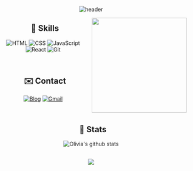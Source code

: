 <div align="center">

![header](https://capsule-render.vercel.app/api?type=waving&color=auto&height=300&section=header&reversal=true&text=ONE%20LIFE%20２%20LIVE&desc=It%20means%20that%20life%20is%20one%20and%20only,%20but%20it%20also%20means%20everyone%20can%20get%20a%20second%20chance%20in%20life.&animation=fadeIn&fontSize=70&fontAlignY=35&descSize=15&descAlignY=55)

<img align="right" height="250" src="https://tistory1.daumcdn.net/tistory/4873342/attach/49bbb496926440bbb8f85f9e3a7e1054" />
  
## &nbsp; :bookmark_tabs: Skills
![HTML](https://img.shields.io/badge/HTML-E34F26?style=for-the-badge&logo=HTML5&logoColor=white)
![CSS](https://img.shields.io/badge/CSS-1572B6?style=for-the-badge&logo=CSS3&logoColor=white)
![JavaScript](https://img.shields.io/badge/JavaScript-F7DF1E?style=for-the-badge&logo=JavaScript&logoColor=white)
![React](https://img.shields.io/badge/React-18BCEE?style=for-the-badge&logo=React&logoColor=white)
![Git](https://img.shields.io/badge/-GitHub-181717?style=for-the-badge&logo=github)

<br/>

## &nbsp; :envelope: Contact
[![Blog](https://img.shields.io/badge/-Tistory-6A6B6D?style=for-the-badge&logo=Tistory&logoColor=white)](https://oliviakim.tistory.com/)
[![Gmail](https://img.shields.io/badge/-Gmail-FF0000?style=for-the-badge&logo=gmail&logoColor=white)](mailto:dev.hansolkim@gmail.com)

<br/>

## &nbsp; :triangular_flag_on_post: Stats
![Olivia's github stats](https://github-readme-stats.vercel.app/api?username=hansololiviakim&show_icons=true&hide_border=true&theme=dracula)
<!--![Olivia's github stats](https://github-readme-stats.vercel.app/api/top-langs/?username=hansololiviakim&layout=compact&count_private=true&&hide_border=true&icon=true&theme=dracula)-->

<br/>

<img src="https://komarev.com/ghpvc/?username=hansololiviakim&&style=flat&color=lightgrey" align="center" />
 
</div>
